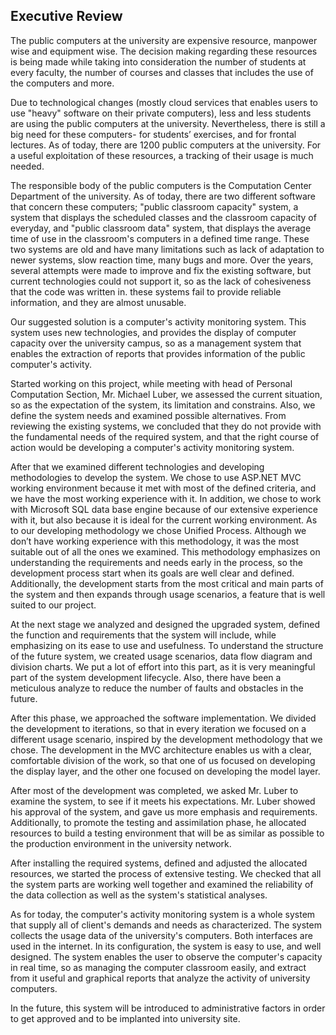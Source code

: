 <h2>Executive Review</h2>

The public computers at the university are expensive resource, manpower wise and equipment wise. The decision making regarding these resources is being made while taking into consideration the number of students at every faculty, the number of courses and classes that includes the use of the computers and more.

Due to technological changes (mostly cloud services that enables users to use "heavy" software on their private computers), less and less students are using the public computers at the university. Nevertheless, there is still a big need for these computers- for students’ exercises, and for frontal lectures. As of today, there are 1200 public computers at the university. For a useful exploitation of these resources, a tracking of their usage is much needed.

The responsible body of the public computers is the Computation Center Department of the university. As of today, there are two different software that concern these computers; "public classroom capacity" system, a system that displays the scheduled classes and the classroom capacity of everyday, and "public classroom data" system, that displays the average time of use in the classroom's computers in a defined time range. These two systems are old and have many limitations such as lack of adaptation to newer systems, slow reaction time, many bugs and more. Over the years, several attempts were made to improve and fix the existing software, but current technologies could not support it, so as the lack of cohesiveness that the code was written in. these systems fail to provide reliable information, and they are almost unusable.

Our suggested solution is a computer's activity monitoring system. This system uses new technologies, and provides the display of computer capacity over the university campus, so as a management system that enables the extraction of reports that provides information of the public computer's activity.

Started working on this project, while meeting with head of Personal Computation Section, Mr. Michael Luber, we assessed the current situation, so as the expectation of the system, its limitation and constrains. Also, we define the system needs and examined possible alternatives. From reviewing the existing systems, we concluded that they do not provide with the fundamental needs of the required system, and that the right course of action would be developing a computer's activity monitoring system.

After that we examined different technologies and developing methodologies to develop the system. We chose to use ASP.NET MVC working environment because it met with most of the defined criteria, and we have the most working experience with it. In addition, we chose to work with Microsoft SQL data base engine because of our extensive experience with it, but also because it is ideal for the current working environment. As to our developing methodology we chose Unified Process. Although we don’t have working experience with this methodology, it was the most suitable out of all the ones we examined. This methodology emphasizes on understanding the requirements and needs early in the process, so the development process start when its goals are well clear and defined. Additionally, the development starts from the most critical and main parts of the system and then expands through usage scenarios, a feature that is well suited to our project.

At the next stage we analyzed and designed the upgraded system, defined the function and requirements that the system will include, while emphasizing on its ease to use and usefulness. To understand the structure of the future system, we created usage scenarios, data flow diagram and division charts. We put a lot of effort into this part, as it is very meaningful part of the system development lifecycle. Also, there have been a meticulous analyze to reduce the number of faults and obstacles in the future.

After this phase, we approached the software implementation. We divided the development to iterations, so that in every iteration we focused on a different usage scenario, inspired by the development methodology that we chose. The development in the MVC architecture enables us with a clear, comfortable division of the work, so that one of us focused on developing the display layer, and the other one focused on developing the model layer.

After most of the development was completed, we asked Mr. Luber to examine the system, to see if it meets his expectations. Mr. Luber showed his approval of the system, and gave us more emphasis and requirements. Additionally, to promote the testing and assimilation phase, he allocated resources to build a testing environment that will be as similar as possible to the production environment in the university network.

After installing the required systems, defined and adjusted the allocated resources, we started the process of extensive testing. We checked that all the system parts are working well together and examined the reliability of the data collection as well as the system's statistical analyses.

As for today, the computer's activity monitoring system is a whole system that supply all of client's demands and needs as characterized. The system collects the usage data of the university's computers. Both interfaces are used in the internet. In its configuration, the system is easy to use, and well designed. The system enables the user to observe the computer's capacity in real time, so as managing the computer classroom easily, and extract from it useful and graphical reports that analyze the activity of university computers.

In the future, this system will be introduced to administrative factors in order to get approved and to be implanted into university site.
